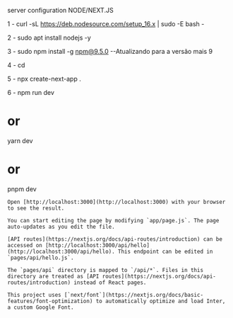 server configuration NODE/NEXT.JS

1 - curl -sL https://deb.nodesource.com/setup_16.x | sudo -E bash -

2 - sudo apt install nodejs -y

3 - sudo npm install -g npm@9.5.0 --Atualizando para a versão mais 9

4 - cd <pasta-repositorio-git>

5 - npx create-next-app .

6 - npm run dev
# or
yarn dev
# or
pnpm dev
```
Open [http://localhost:3000](http://localhost:3000) with your browser to see the result.

You can start editing the page by modifying `app/page.js`. The page auto-updates as you edit the file.

[API routes](https://nextjs.org/docs/api-routes/introduction) can be accessed on [http://localhost:3000/api/hello](http://localhost:3000/api/hello). This endpoint can be edited in `pages/api/hello.js`.

The `pages/api` directory is mapped to `/api/*`. Files in this directory are treated as [API routes](https://nextjs.org/docs/api-routes/introduction) instead of React pages.

This project uses [`next/font`](https://nextjs.org/docs/basic-features/font-optimization) to automatically optimize and load Inter, a custom Google Font.


